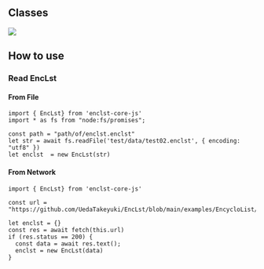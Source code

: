 ## Classes

<img src="assets/UML.jpg">

## How to use

### Read EncLst 

#### From File
```
import { EncLst} from 'enclst-core-js'
import * as fs from "node:fs/promises";

const path = "path/of/enclst.enclst"
let str = await fs.readFile('test/data/test02.enclst', { encoding: "utf8" })
let enclst  = new EncLst(str)
```

#### From Network
```
import { EncLst} from 'enclst-core-js'

const url = "https://github.com/UedaTakeyuki/EncLst/blob/main/examples/EncycloList/lang/en/en.enclst"

let enclst = {}
const res = await fetch(this.url) 
if (res.status == 200) {
  const data = await res.text();
  enclst = new EncLst(data)
}
```